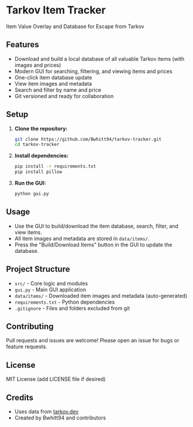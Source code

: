 # Tarkov Item Tracker

Item Value Overlay and Database for Escape from Tarkov

## Features
- Download and build a local database of all valuable Tarkov items (with images and prices)
- Modern GUI for searching, filtering, and viewing items and prices
- One-click item database update
- View item images and metadata
- Search and filter by name and price
- Git versioned and ready for collaboration

## Setup
1. **Clone the repository:**
   ```sh
   git clone https://github.com/Bwhitt94/tarkov-tracker.git
   cd tarkov-tracker
   ```
2. **Install dependencies:**
   ```sh
   pip install -r requirements.txt
   pip install pillow
   ```
3. **Run the GUI:**
   ```sh
   python gui.py
   ```

## Usage
- Use the GUI to build/download the item database, search, filter, and view items.
- All item images and metadata are stored in `data/items/`.
- Press the "Build/Download Items" button in the GUI to update the database.

## Project Structure
- `src/` - Core logic and modules
- `gui.py` - Main GUI application
- `data/items/` - Downloaded item images and metadata (auto-generated)
- `requirements.txt` - Python dependencies
- `.gitignore` - Files and folders excluded from git

## Contributing
Pull requests and issues are welcome! Please open an issue for bugs or feature requests.

## License
MIT License (add LICENSE file if desired)

## Credits
- Uses data from [tarkov.dev](https://tarkov.dev/)
- Created by Bwhitt94 and contributors
